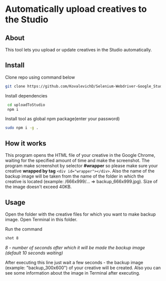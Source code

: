 # Automatically upload creatives to the Studio

## About

This tool lets you upload or update creatives in the Studio automatically.

## Install

Clone repo using command below
```sh
git clone https://github.com/KovalevichD/Selenium-Webdriver-Google_Studio.git uploadToStudio
```

Install dependencies
```sh
 cd uploadToStudio
 npm i
```

Install tool as global npm package(enter your password)
```sh
sudo npm i -g .
```

## How it works

This program opens the HTML file of your creative in the Google Chrome, waiting for the specified amount of time and make the screenshot. The program make screenshot by selector **#wrapper** so please make sure your creative **wrapped by tag** ```<div id="wrapper"></div>```. Also the name of the backup image will be taken from the name of the folder in which the creative is located (example: /666x999/... => backup_666x999.jpg). Size of the image doesn't exceed 40KB. 

## Usage

Open the folder with the creative files for which you want to make backup image. Open Terminal in this folder.

Run the command 
```bash
shot 8 
```
*8 - number of seconds after which it will be made the backup image (default 10 seconds waiting)*

After executing this line just wait a few seconds - the backup image (example: "backup_300x600") of your creative will be created. Also you can see some information about the image in Terminal after executing.